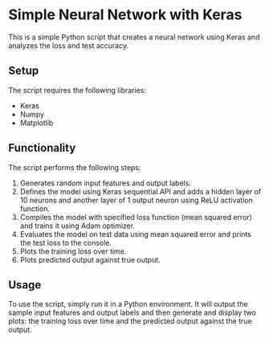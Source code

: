 # Simple Neural Network with Keras

This is a simple Python script that creates a neural network using Keras and analyzes the loss and test accuracy. 

## Setup

The script requires the following libraries:
- Keras
- Numpy
- Matplotlib

## Functionality

The script performs the following steps:
1. Generates random input features and output labels.
2. Defines the model using Keras sequential API and adds a hidden layer of 10 neurons and another layer of 1 output neuron using ReLU activation function.
3. Compiles the model with specified loss function (mean squared error) and trains it using Adam optimizer.
4. Evaluates the model on test data using mean squared error and prints the test loss to the console.
5. Plots the training loss over time.
6. Plots predicted output against true output.

## Usage

To use the script, simply run it in a Python environment. It will output the sample input features and output labels and then generate and display two plots: the training loss over time and the predicted output against the true output.
